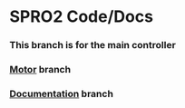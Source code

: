 # SPRO2 Code/Docs
### This branch is for the main controller
### [Motor](https://github.com/vizn3r/spro2/tree/motor) branch
### [Documentation](https://github.com/vizn3r/spro2/tree/docs) branch
